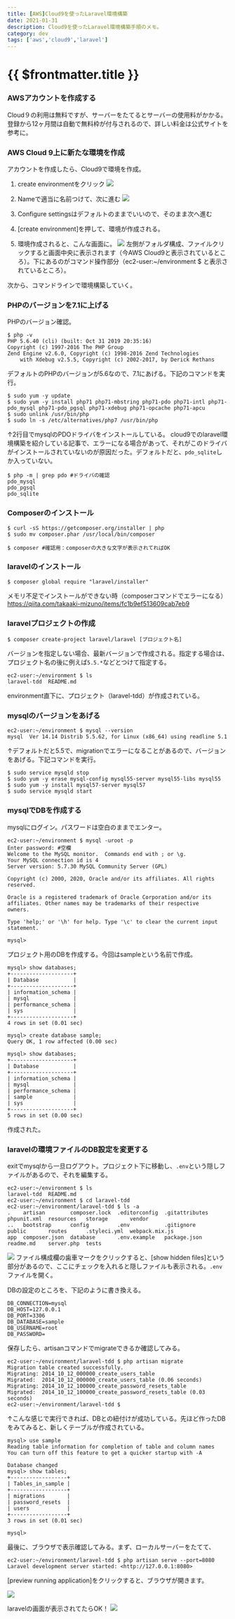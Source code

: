```yaml
---
title: [AWS]Cloud9を使ったLaravel環境構築
date: 2021-01-31
description: Cloud9を使ったLaravel環境構築手順のメモ。
category: dev
tags: ['aws','cloud9','laravel']
---
```


# {{ $frontmatter.title }}

### AWSアカウントを作成する
Cloud９の利用は無料ですが、サーバーをたてるとサーバーの使用料がかかる。登録から12ヶ月間は自動で無料枠が付与されるので、詳しい料金は公式サイトを参考に。

### AWS Cloud 9上に新たな環境を作成
アカウントを作成したら、Cloud9で環境を作成。
1. create environmentをクリック
![](https://i.imgur.com/gA8370m.png)

2. Nameで適当に名前つけて、次に進む
![](https://i.imgur.com/OqsPLme.png)

3. Configure settingsはデフォルトのままでいいので、そのまま次へ進む
4. [create environment]を押して、環境が作成される。
5. 環境作成されると、こんな画面に。
![](https://i.imgur.com/HaCOMeg.png)
左側がフォルダ構成、ファイルクリックすると画面中央に表示されます（今AWS Cloud9と表示されているところ）。下にあるのがコマンド操作部分（ec2-user:~/environment $ と表示されているところ）。

次から、コマンドラインで環境構築していく。

### PHPのバージョンを7.1に上げる
PHPのバージョン確認。
```
$ php -v
PHP 5.6.40 (cli) (built: Oct 31 2019 20:35:16) 
Copyright (c) 1997-2016 The PHP Group
Zend Engine v2.6.0, Copyright (c) 1998-2016 Zend Technologies
    with Xdebug v2.5.5, Copyright (c) 2002-2017, by Derick Rethans
```
デフォルトのPHPのバージョンが5.6なので、7.1にあげる。下記のコマンドを実行。
```
$ sudo yum -y update
$ sudo yum -y install php71 php71-mbstring php71-pdo php71-intl php71-pdo_mysql php71-pdo_pgsql php71-xdebug php71-opcache php71-apcu
$ sudo unlink /usr/bin/php
$ sudo ln -s /etc/alternatives/php7 /usr/bin/php
```

↑2行目でmysqlのPDOドライバをインストールしている。
cloud9でのlaravel環境構築を紹介している記事で、エラーになる場合があって、それがこのドライバがインストールされていないのが原因だった。デフォルトだと、`pdo_sqlite`しか入っていない。
```
$ php -m | grep pdo #ドライバの確認
pdo_mysql
pdo_pgsql
pdo_sqlite
```

### Composerのインストール
```
$ curl -sS https://getcomposer.org/installer | php
$ sudo mv composer.phar /usr/local/bin/composer

$ composer #確認用：composerの大きな文字が表示されてればOK
```

### laravelのインストール
```
$ composer global require "laravel/installer"
```
メモリ不足でインストールができない時（composerコマンドでエラーになる）
https://qiita.com/takaaki-mizuno/items/fc1b9ef513609cab7eb9

### laravelプロジェクトの作成
```
$ composer create-project laravel/laravel [プロジェクト名]
```
バージョンを指定しない場合、最新バージョンで作成される。指定する場合は、プロジェクト名の後に例えば`5.5.*`などとつけて指定する。

```
ec2-user:~/environment $ ls
laravel-tdd  README.md
```
environment直下に、プロジェクト（laravel-tdd）が作成されている。

### mysqlのバージョンをあげる

```
ec2-user:~/environment $ mysql --version
mysql  Ver 14.14 Distrib 5.5.62, for Linux (x86_64) using readline 5.1
```
↑デフォルトだと5.5で、migrationでエラーになることがあるので、バージョンをあげる。下記コマンドを実行。

```
$ sudo service mysqld stop
$ sudo yum -y erase mysql-config mysql55-server mysql55-libs mysql55
$ sudo yum -y install mysql57-server mysql57
$ sudo service mysqld start
```

### mysqlでDBを作成する
mysqlにログイン。パスワードは空白のままでエンター。
```
ec2-user:~/environment $ mysql -uroot -p
Enter password: #空欄
Welcome to the MySQL monitor.  Commands end with ; or \g.
Your MySQL connection id is 4
Server version: 5.7.30 MySQL Community Server (GPL)

Copyright (c) 2000, 2020, Oracle and/or its affiliates. All rights reserved.

Oracle is a registered trademark of Oracle Corporation and/or its
affiliates. Other names may be trademarks of their respective
owners.

Type 'help;' or '\h' for help. Type '\c' to clear the current input statement.

mysql> 
```
プロジェクト用のDBを作成する。今回はsampleという名前で作成。

```
mysql> show databases;
+--------------------+
| Database           |
+--------------------+
| information_schema |
| mysql              |
| performance_schema |
| sys                |
+--------------------+
4 rows in set (0.01 sec)

mysql> create database sample;
Query OK, 1 row affected (0.00 sec)

mysql> show databases;
+--------------------+
| Database           |
+--------------------+
| information_schema |
| mysql              |
| performance_schema |
| sample             |
| sys                |
+--------------------+
5 rows in set (0.00 sec)
```
作成された。

### laravelの環境ファイルのDB設定を変更する
exitでmysqlから一旦ログアウト。プロジェクト下に移動し、`.env`という隠しファイルがあるので、それを編集する。

```
ec2-user:~/environment $ ls
laravel-tdd  README.md
ec2-user:~/environment $ cd laravel-tdd
ec2-user:~/environment/laravel-tdd $ ls -a
.    artisan        composer.lock  .editorconfig  .gitattributes  phpunit.xml  resources   storage       vendor
..   bootstrap      config         .env           .gitignore      public       routes      .styleci.yml  webpack.mix.js
app  composer.json  database       .env.example   package.json    readme.md    server.php  tests
```
![](https://i.imgur.com/iQgT17h.png)
ファイル構成欄の歯車マークをクリックすると、[show hidden files]という部分があるので、ここにチェックを入れると隠しファイルも表示される。`.env`ファイルを開く。

DBの設定のところを、下記のように書き換える。
```
DB_CONNECTION=mysql
DB_HOST=127.0.0.1
DB_PORT=3306
DB_DATABASE=sample
DB_USERNAME=root
DB_PASSWORD=
```

保存したら、artisanコマンドでmigrateできるか確認してみる。

```
ec2-user:~/environment/laravel-tdd $ php artisan migrate
Migration table created successfully.
Migrating: 2014_10_12_000000_create_users_table
Migrated:  2014_10_12_000000_create_users_table (0.06 seconds)
Migrating: 2014_10_12_100000_create_password_resets_table
Migrated:  2014_10_12_100000_create_password_resets_table (0.03 seconds)
ec2-user:~/environment/laravel-tdd $ 
```
↑こんな感じで実行できれば、DBとの紐付けが成功している。先ほど作ったDBをみてみると、新しくテーブルが作成されている。
```
mysql> use sample
Reading table information for completion of table and column names
You can turn off this feature to get a quicker startup with -A

Database changed
mysql> show tables;
+------------------+
| Tables_in_sample |
+------------------+
| migrations       |
| password_resets  |
| users            |
+------------------+
3 rows in set (0.01 sec)

mysql> 
```


最後に、ブラウザで表示確認してみる。まず、ローカルサーバーをたてて、

```
ec2-user:~/environment/laravel-tdd $ php artisan serve --port=8080
Laravel development server started: <http://127.0.0.1:8080>
```
[preview running application]をクリックすると、ブラウザが開きます。

![](https://i.imgur.com/iJ3pFR4.png)

laravelの画面が表示されてたらOK！
![](https://i.imgur.com/onfw0TF.png)


